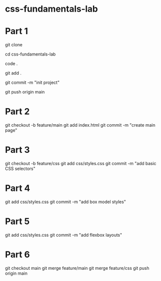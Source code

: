 # css-fundamentals-lab

# Part 1
git clone <your-repo-url>

cd css-fundamentals-lab

code .

git add .

git commit -m "init project"

git push origin main

# Part 2
git checkout -b feature/main
git add index.html
git commit -m "create main page"

# Part 3
git checkout -b feature/css
git add css/styles.css
git commit -m "add basic CSS selectors"

# Part 4
git add css/styles.css
git commit -m "add box model styles"

# Part 5
git add css/styles.css
git commit -m "add flexbox layouts"

# Part 6
git checkout main
git merge feature/main
git merge feature/css
git push origin main
